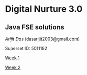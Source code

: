 # **Digital Nurture 3.0**

## **Java FSE solutions**

_Arijit Das_ (dasarijit2003@gmail.com)

Superset ID: 5011192

[Week 1](https://github.com/Arijitdas0764/Digital-Nurture-5011192-/tree/main/week_1)

[Week 2](https://github.com/Arijitdas0764/Digital-Nurture-5011192-/tree/main/week_2)


